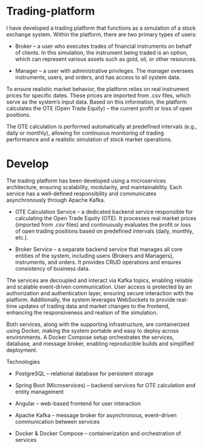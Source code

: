 # Trading-platform
I have developed a trading platform that functions as a simulation of a stock exchange system. Within the platform, there are two primary types of users:

 - Broker – a user who executes trades of financial instruments on behalf of clients. In this simulation, the instrument being traded is an option, which can represent various assets such as gold, oil, or other resources.

 - Manager – a user with administrative privileges. The manager oversees instruments, users, and orders, and has access to all system data.

To ensure realistic market behavior, the platform relies on real instrument prices for specific dates. These prices are imported from .csv files, which serve as the system’s input data. Based on this information, the platform calculates the OTE (Open Trade Equity) – the current profit or loss of open positions.

The OTE calculation is performed automatically at predefined intervals (e.g., daily or monthly), allowing for continuous monitoring of trading performance and a realistic simulation of stock market operations.
# Develop
The trading platform has been developed using a microservices architecture, ensuring scalability, modularity, and maintainability. Each service has a well-defined responsibility and communicates asynchronously through Apache Kafka.

 - OTE Calculation Service – a dedicated backend service responsible for calculating the Open Trade Equity (OTE). It processes real market prices (imported from .csv files) and continuously evaluates the profit or loss of open trading positions based on predefined intervals (daily, monthly, etc.).

 - Broker Service – a separate backend service that manages all core entities of the system, including users (Brokers and Managers), instruments, and orders. It provides CRUD operations and ensures consistency of business data.

The services are decoupled and interact via Kafka topics, enabling reliable and scalable event-driven communication. User access is protected by an authorization and authentication layer, ensuring secure interaction with the platform. Additionally, the system leverages WebSockets to provide real-time updates of trading data and market changes to the frontend, enhancing the responsiveness and realism of the simulation.

Both services, along with the supporting infrastructure, are containerized using Docker, making the system portable and easy to deploy across environments. A Docker Compose setup orchestrates the services, database, and message broker, enabling reproducible builds and simplified deployment.

Technologies

 - PostgreSQL – relational database for persistent storage

 - Spring Boot (Microservices) – backend services for OTE calculation and entity management

 - Angular – web-based frontend for user interaction

 - Apache Kafka – message broker for asynchronous, event-driven communication between services

 - Docker & Docker Compose – containerization and orchestration of services
